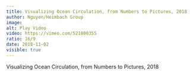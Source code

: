 ```yaml
---
title: Visualizing Ocean Circulation, from Numbers to Pictures, 2018
author: Nguyen/Heimbach Group
image:
alt: Play Video
video: https://vimeo.com/521800355
ratio: 16/9
date: 2018-11-02
visible: true
---
```

Visualizing Ocean Circulation, from Numbers to Pictures, 2018
